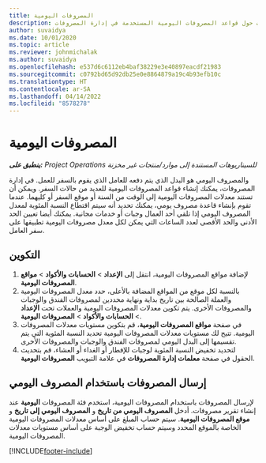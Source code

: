 ```yaml
---
title: المصروفات اليومية
description: يقدم هذا الموضوع معلومات حول قواعد المصروفات اليومية المستخدمة في إدارة المصروفات.
author: suvaidya
ms.date: 10/01/2020
ms.topic: article
ms.reviewer: johnmichalak
ms.author: suvaidya
ms.openlocfilehash: e537d6c6112eb4baf38229e3e40897eacdf21983
ms.sourcegitcommit: c0792bd65d92db25e0e8864879a19c4b93efb10c
ms.translationtype: HT
ms.contentlocale: ar-SA
ms.lasthandoff: 04/14/2022
ms.locfileid: "8578278"
---
```

# <a name="per-diems"></a>المصروفات اليومية

_**ينطبق على:** Project Operations للسيناريوهات المستندة إلى موارد/منتجات غير مخزنة‬_


والمصروف اليومي هو البدل الذي يتم دفعه للعامل الذي يقوم بالسفر للعمل. في إدارة المصروفات، يمكنك إنشاء قواعد المصروفات اليومية للعديد من حالات السفر. ويمكن أن تستند معدلات المصروفات اليومية إلى الوقت من السنة أو موقع السفر أو كليهما. عندما تقوم بإنشاء قاعدة مصروف يومي، يمكنك تحديد أنه سيتم اقتطاع النسبة المئوية لمعدل المصروف اليومي إذا تلقي أحد العمال وجبات أو خدمات مجانية. يمكنك أيضا تعيين الحد الأدنى والحد الأقصى لعدد الساعات التي يمكن لكل معدل مصروفات اليومية تطبيقها على سفر العامل.

## <a name="configuration"></a>التكوين 

1. لإضافة مواقع المصروفات اليومية، انتقل إلى **الإعداد** > **الحسابات والأكواد** > **مواقع المصروفات اليومية**.
2. بالنسبة لكل موقع من المواقع المضافة بالأعلى، حدد معدل المصروفات اليومية والعملة الصالحة بين تاريخ بداية ونهاية محددين لمصروفات الفندق والوجبات والمصروفات الأخرى. يتم تكوين معدلات المصروفات اليومية والعملات تحت **الإعداد** > **الحسابات والأكواد** > **المصروفات اليومية**.
3. في صفحة **مواقع المصروفات اليومية**، قم بتكوين مستويات معدلات المصروفات اليومية. تتيح لك مستويات معدلات المصروفات اليومية تحديد النسبة المئوية التي يتم تقسيمها إلى البدل اليومي لمصروفات الفندق والوجبات والمصروفات الأخرى. 
4. لتحديد تخفيض النسبة المئوية لوجبات للإفطار أو الغداء أو العشاء، قم بتحديث الحقول في صفحة **معلمات إدارة المصروفات** في علامة التبويب **المصروفات اليومية**. 
    
## <a name="submit-expenses-using-per-diem"></a>إرسال المصروفات باستخدام المصروف اليومي
لإرسال المصروفات باستخدام المصروفات اليومية، استخدم فئة المصروفات **اليومية** عند إنشاء تقرير مصروفات. أدخل **المصروف اليومي من تاريخ** و **المصروف اليومي إلى تاريخ** و **موقع المصروفات اليومية**. سيتم حساب المبلغ على أساس معدلات المصروفات اليومية الخاصة بالموقع المحدد وسيتم حساب تخفيض الوجبة على أساس مستويات معدلات المصروفات اليومية.


[!INCLUDE[footer-include](../includes/footer-banner.md)]